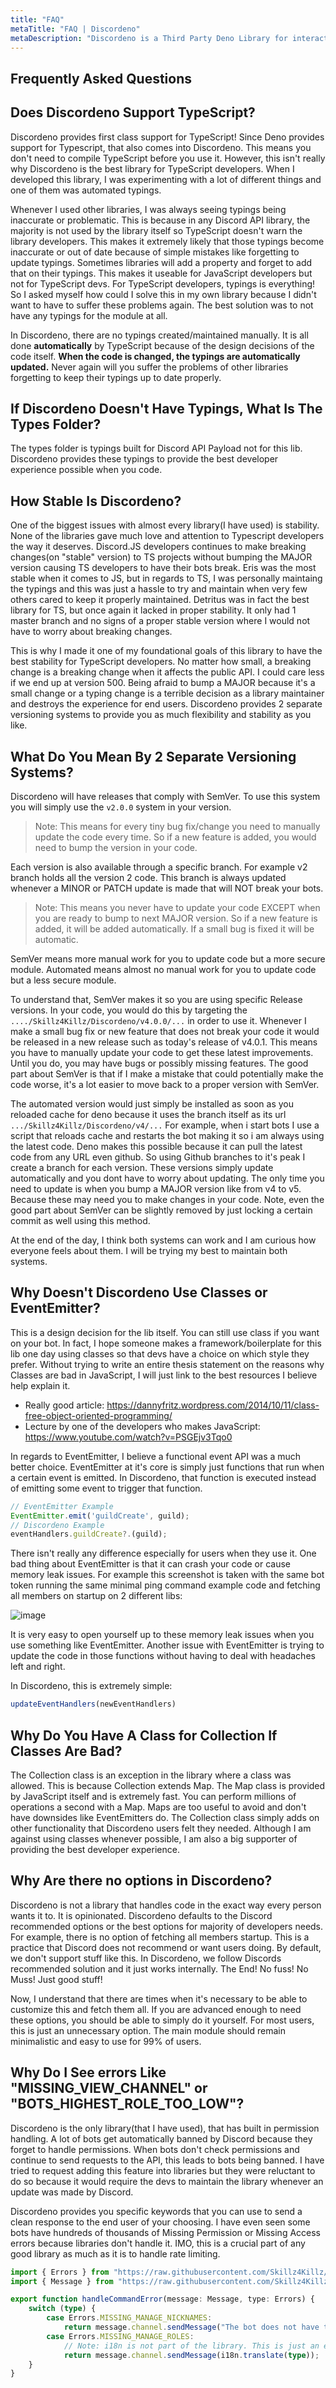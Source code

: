 ```yaml
---
title: "FAQ"
metaTitle: "FAQ | Discordeno"
metaDescription: "Discordeno is a Third Party Deno Library for interacting with the Discord API."
---
```


##  Frequently Asked Questions

## Does Discordeno Support TypeScript?

Discordeno provides first class support for TypeScript! Since Deno provides support for Typescript, that also comes into Discordeno. This means you don't need to compile TypeScript before you use it. However, this isn't really why Discordeno is the best library for TypeScript developers. When I developed this library, I was experimenting with a lot of different things and one of them was automated typings.

Whenever I used other libraries, I was always seeing typings being inaccurate or problematic. This is because in any Discord API library, the majority is not used by the library itself so TypeScript doesn't warn the library developers. This makes it extremely likely that those typings become inaccurate or out of date because of simple mistakes like forgetting to update typings. Sometimes libraries will add a property and forget to add that on their typings. This makes it useable for JavaScript developers but not for TypeScript devs. For TypeScript developers, typings is everything! So I asked myself how could I solve this in my own library because I didn't want to have to suffer these problems again. The best solution was to not have any typings for the module at all.

In Discordeno, there are no typings created/maintained manually. It is all done **automatically** by TypeScript because of the design decisions of the code itself. **When the code is changed, the typings are automatically updated.** Never again will you suffer the problems of other libraries forgetting to keep their typings up to date properly.

## If Discordeno Doesn't Have Typings, What Is The Types Folder?

The types folder is typings built for Discord API Payload not for this lib. Discordeno provides these typings to provide the best developer experience possible when you code.

## How Stable Is Discordeno?

One of the biggest issues with almost every library(I have used) is stability. None of the libraries gave much love and attention to Typescript developers the way it deserves. Discord.JS developers continues to make breaking changes(on "stable" version) to TS projects without bumping the MAJOR version causing TS developers to have their bots break. Eris was the most stable when it comes to JS, but in regards to TS, I was personally maintaing the typings and this was just a hassle to try and maintain when very few others cared to keep it properly maintained. Detritus was in fact the best library for TS, but once again it lacked in proper stability. It only had 1 master branch and no signs of a proper stable version where I would not have to worry about breaking changes.

This is why I made it one of my foundational goals of this library to have the best stability for TypeScript developers. No matter how small, a breaking change is a breaking change when it affects the public API. I could care less if we end up at version 500. Being afraid to bump a MAJOR because it's a small change or a typing change is a terrible decision as a library maintainer and destroys the experience for end users. Discordeno provides 2 separate versioning systems to provide you as much flexibility and stability as you like.

## What Do You Mean By 2 Separate Versioning Systems?

Discordeno will have releases that comply with SemVer. To use this system you will simply use the `v2.0.0` system in your version.

> Note: This means for every tiny bug fix/change you need to manually update the code every time. So if a new feature is added, you would need to bump the version in your code.

Each version is also available through a specific branch. For example v2 branch holds all the version 2 code. This branch is always updated whenever a MINOR or PATCH update is made that will NOT break your bots.

> Note: This means you never have to update your code EXCEPT when you are ready to bump to next MAJOR version. So if a new feature is added, it will be added automatically. If a small bug is fixed it will be automatic.

SemVer means more manual work for you to update code but a more secure module. Automated means almost no manual work for you to update code but a less secure module.

To understand that, SemVer makes it so you are using specific Release versions. In your code, you would do this by targeting the `..../Skillz4Killz/Discordeno/v4.0.0/...` in order to use it. Whenever I make a small bug fix or new feature that does not break your code it would be released in a new release such as today's release of v4.0.1. This means you have to manually update your code to get these latest improvements. Until you do, you may have bugs or possibly missing features. The good part about SemVer is that if I make a mistake that could potentially make the code worse, it's a lot easier to move back to a proper version with SemVer.

The automated version would just simply be installed as soon as you reloaded cache for deno because it uses the branch itself as its url `.../Skillz4Killz/Discordeno/v4/...` For example, when i start bots I use a script that reloads cache and restarts the bot making it so i am always using the latest code. Deno makes this possible because it can pull the latest code from any URL even github. So using Github branches to it's peak I create a branch for each version. These versions simply update automatically and you dont have to worry about updating. The only time you need to update is when you bump a MAJOR version like from v4 to v5. Because these may need you to make changes in your code. Note, even the good part about SemVer can be slightly removed by just locking a certain commit as well using this method.

At the end of the day, I think both systems can work and I am curious how everyone feels about them. I will be trying my best to maintain both systems.

## Why Doesn't Discordeno Use Classes or EventEmitter?

This is a design decision for the lib itself. You can still use class if you want on your bot. In fact, I hope someone makes a framework/boilerplate for this lib one day using classes so that devs have a choice on which style they prefer. Without trying to write an entire thesis statement on the reasons why Classes are bad in JavaScript, I will just link to the best resources I believe help explain it.

- Really good article: https://dannyfritz.wordpress.com/2014/10/11/class-free-object-oriented-programming/
- Lecture by one of the developers who makes JavaScript: https://www.youtube.com/watch?v=PSGEjv3Tqo0

In regards to EventEmitter, I believe a functional event API was a much better choice. EventEmitter at it's core is simply just functions that run when a certain event is emitted. In Discordeno, that function is executed instead of emitting some event to trigger that function.

```typescript
// EventEmitter Example
EventEmitter.emit('guildCreate', guild);
// Discordeno Example
eventHandlers.guildCreate?.(guild);
```
There isn't really any difference especially for users when they use it. One bad thing about EventEmitter is that it can crash your code or cause memory leak issues. For example this screenshot is taken with the same bot token running the same minimal ping command example code and fetching all members on startup on 2 different libs:

![image](https://user-images.githubusercontent.com/23035000/82705428-a13c9500-9c45-11ea-8dd7-a88f05c8120f.png)

It is very easy to open yourself up to these memory leak issues when you use something like EventEmitter. Another issue with EventEmitter is trying to update the code in those functions without having to deal with headaches left and right.

In Discordeno, this is extremely simple:

```typescript
updateEventHandlers(newEventHandlers)
```

## Why Do You Have A Class for Collection If Classes Are Bad?

The Collection class is an exception in the library where a class was allowed. This is because Collection extends Map. The Map class is provided by JavaScript itself and is extremely fast. You can perform millions of operations a second with a Map. Maps are too useful to avoid and don't have downsides like EventEmitters do. The Collection class simply adds on other functionality that Discordeno users felt they needed. Although I am against using classes whenever possible, I am also a big supporter of providing the best developer experience.

## Why Are there no options in Discordeno?

Discordeno is not a library that handles code in the exact way every person wants it to. It is opinionated. Discordeno defaults to the Discord recommended options or the best options for majority of developers needs. For example, there is no option of fetching all members startup. This is a practice that Discord does not recommend or want users doing. By default, we don't support stuff like this. In Discordeno, we follow Discords recommended solution and it just works internally. The End! No fuss! No Muss! Just good stuff!

Now, I understand that there are times when it's necessary to be able to customize this and fetch them all. If you are advanced enough to need these options, you should be able to simply do it yourself. For most users, this is just an unnecessary option. The main module should remain minimalistic and easy to use for 99% of users.

## Why Do I See errors Like "MISSING_VIEW_CHANNEL" or "BOTS_HIGHEST_ROLE_TOO_LOW"?

Discordeno is the only library(that I have used), that has built in permission handling. A lot of bots get automatically banned by Discord because they forget to handle permissions. When bots don't check permissions and continue to send requests to the API, this leads to bots being banned. I have tried to request adding this feature into libraries but they were reluctant to do so because it would require the devs to maintain the library whenever an update was made by Discord.

Discordeno provides you specific keywords that you can use to send a clean response to the end user of your choosing. I have even seen some bots have hundreds of thousands of Missing Permission or Missing Access errors because libraries don't handle it. IMO, this is a crucial part of any good library as much as it is to handle rate limiting.

```typescript
import { Errors } from "https://raw.githubusercontent.com/Skillz4Killz/Discordeno/v4/types/errors.ts";
import { Message } from "https://raw.githubusercontent.com/Skillz4Killz/Discordeno/v4/structures/message.ts";

export function handleCommandError(message: Message, type: Errors) {
	switch (type) {
		case Errors.MISSING_MANAGE_NICKNAMES:
			return message.channel.sendMessage("The bot does not have the necessary permission to manage/edit other user's nicknames. Grant the **MANAGE_NICKNAME** permission to the bot and try again.");
		case Errors.MISSING_MANAGE_ROLES:
			// Note: i18n is not part of the library. This is just an example of how you could use i18n for custom error responses.
			return message.channel.sendMessage(i18n.translate(type));
	}
}
```
